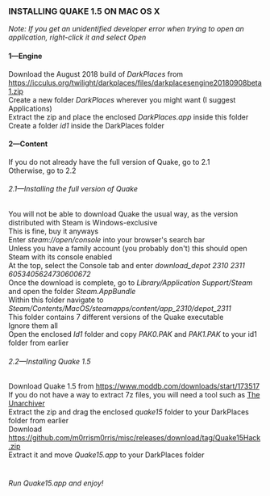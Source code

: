 ### INSTALLING QUAKE 1.5 ON MAC OS X

*Note: If you get an unidentified developer error when trying to open an application, right-click it and select Open*

#### 1—Engine
Download the August 2018 build of *DarkPlaces* from <https://icculus.org/twilight/darkplaces/files/darkplacesengine20180908beta1.zip>  
Create a new folder *DarkPlaces* wherever you might want (I suggest Applications)  
Extract the zip and place the enclosed *DarkPlaces.app* inside this folder  
Create a folder *id1* inside the DarkPlaces folder  

#### 2—Content
If you do not already have the full version of Quake, go to 2.1  
Otherwise, go to 2.2  

###### 2.1—Installing the full version of Quake
You will not be able to download Quake the usual way, as the version distributed with Steam is Windows-exclusive  
This is fine, buy it anyways  
Enter *steam://open/console* into your browser's search bar  
Unless you have a family account (you probably don't) this should open Steam with its console enabled  
At the top, select the Console tab and enter *download_depot 2310 2311 6053405624730600672*  
Once the download is complete, go to *Library/Application Support/Steam* and open the folder *Steam.AppBundle*  
Within this folder navigate to *Steam/Contents/MacOS/steamapps/content/app_2310/depot_2311*  
This folder contains 7 different versions of the Quake executable  
Ignore them all  
Open the enclosed *Id1* folder and copy *PAK0.PAK* and *PAK1.PAK* to your id1 folder from earlier  

###### 2.2—Installing Quake 1.5
Download Quake 1.5 from <https://www.moddb.com/downloads/start/173517>  
If you do not have a way to extract 7z files, you will need a tool such as [The Unarchiver](https://theunarchiver.com/)  
Extract the zip and drag the enclosed *quake15* folder to your DarkPlaces folder from earlier  
Download <https://github.com/m0rrism0rris/misc/releases/download/tag/Quake15Hack.zip>  
Extract it and move *Quake15.app* to your DarkPlaces folder  

#

*Run Quake15.app and enjoy!*
